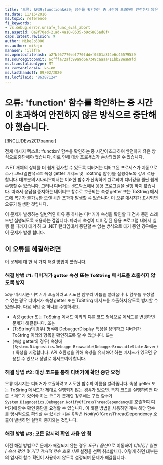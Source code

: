 ```yaml
---
title: '오류: &#39;function&#39; 함수를 확인하는 중 시간이 초과하여 안전하지 않은 방식으로 중단해야 했습니다. | Microsoft Docs'
ms.date: 11/15/2016
ms.topic: reference
f1_keywords:
- vs.debug.error.unsafe_func_eval_abort
ms.assetid: 0a9f70ed-21ad-4a10-8535-b9c5885ad8f4
caps.latest.revision: 9
author: MikeJo5000
ms.author: mikejo
manager: jillfra
ms.openlocfilehash: a27bf67770eef770fddef0301a804e6c45579539
ms.sourcegitcommit: 6cfffa72af599a9d667249caaaa411bb28ea69fd
ms.translationtype: MT
ms.contentlocale: ko-KR
ms.lasthandoff: 09/02/2020
ms.locfileid: "86387124"
---
```

# <a name="error-evaluating-the-function-39function39-timed-out-and-needed-to-be-aborted-in-an-unsafe-way"></a>오류: &#39;function&#39; 함수를 확인하는 중 시간이 초과하여 안전하지 않은 방식으로 중단해야 했습니다.
[!INCLUDE[vs2017banner](../includes/vs2017banner.md)]

전체 메시지 텍스트: ‘function’ 함수를 확인하는 중 시간이 초과하여 안전하지 않은 방식으로 중단해야 했습니다. 이로 인해 대상 프로세스가 손상되었을 수 있습니다. 

.NET 개체의 상태를 더 쉽게 검사할 수 있도록 디버거는 디버그된 프로세스가 자동으로 추가 코드(일반적으로 속성 getter 메서드 및 ToString 함수)를 실행하도록 강제 적용합니다. 대부분의 시나리오에서는 이러한 함수가 신속하게 완료되며 디버깅을 훨씬 쉽게 수행할 수 있습니다. 그러나 디버거는 샌드박스에서 응용 프로그램을 실행 하지 않습니다. 따라서 응답을 중지하는 네이티브 함수로 호출되는 속성 getter 또는 ToString 메서드에 복구가 불가능한 오랜 시간 초과가 발생할 수 있습니다. 이 오류 메시지가 표시되면 오류가 발생한 것입니다.
 
이 문제가 발생하는 일반적인 이유 중 하나는 디버거가 속성을 확인할 때 검사 중인 스레드만 실행되도록 허용하는 점입니다. 따라서 속성이 디버깅 된 응용 프로그램 내에서 실행 될 때까지 대기 하 고 .NET 런타임에서 중단할 수 없는 방식으로 대기 중인 경우에는이 문제가 발생 합니다.
 
## <a name="to-correct-this-error"></a>이 오류를 해결하려면
 
이 문제에 대 한 세 가지 해결 방법이 있습니다.
 
### <a name="solution-1-prevent-the-debugger-from-calling-the-getter-property-or-tostring-method"></a>해결 방법 #1: 디버거가 getter 속성 또는 ToString 메서드를 호출하지 않도록 방지
 
오류 메시지는 디버거가 호출하려고 시도한 함수의 이름을 알려줍니다. 함수를 수정할 수 있는 경우 디버거가 속성 getter 또는 ToString 메서드를 호출하지 않도록 방지할 수 있습니다. 다음 작업 중 하나를 수행하세요.
 
* 속성 getter 또는 ToString 메서드 이외의 다른 코드 형식으로 메서드를 변경하면 문제가 해결됩니다.
    또는
* (ToString의 경우) 형식에 DebuggerDisplay 특성을 정의하고 디버거가 ToString 이외의 항목을 확인하도록 할 수 있습니다.
    또는
* (속성 getter의 경우) 속성에 `[System.Diagnostics.DebuggerBrowsable(DebuggerBrowsableState.Never)]` 특성을 지정합니다. API 호환성을 위해 속성을 유지해야 하는 메서드가 있으면 유용할 수 있으나 정말로 메서드여야 합니다.
 
### <a name="solution-2-have-the-target-code-ask-the-debugger-to-abort-the-evaluation"></a>해결 방법 #2: 대상 코드를 통해 디버거에 확인 중단 요청
 
오류 메시지는 디버거가 호출하려고 시도한 함수의 이름을 알려줍니다. 속성 getter 또는 ToString 메서드가 제대로 실행되지 않는 경우가 있으면, 특히 코드를 실행하려면 다른 스레드가 있어야 하는 코드가 문제인 경우에는 구현 함수가 `System.Diagnostics.Debugger.NotifyOfCrossThreadDependency`를 호출하여 디버거에 함수 확인 중단을 요청할 수 있습니다. 이 해결 방법을 사용하면 계속 해당 함수를 명시적으로 확인할 수 있지만 기본 동작은 NotifyOfCrossThreadDependency 호출이 발생하면 실행이 중지되는 것입니다.
 
### <a name="solution-3-disable-all-implicit-evaluation"></a>해결 방법 #3: 모든 암시적 확인 사용 안 함
 
이전 해결 방법으로 문제가 해결되지 않는 경우 *도구* / *옵션*으로 이동하여 *디버깅* / *일반* / *속성 확인 및 기타 암시적 함수 호출 사용* 설정을 선택 취소합니다. 이렇게 하면 대부분의 암시적 함수 확인이 사용하지 않도록 설정되며 문제가 해결됩니다.
